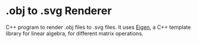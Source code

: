 # .obj to .svg Renderer

C++ program to render .obj files to .svg files. It uses [Eigen](http://eigen.tuxfamily.org/index.php?title=Main_Page), a C++ template library for linear algebra, for different matrix operations.

